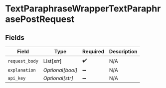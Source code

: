 # TextParaphraseWrapperTextParaphrasePostRequest


## Fields

| Field              | Type               | Required           | Description        |
| ------------------ | ------------------ | ------------------ | ------------------ |
| `request_body`     | List[*str*]        | :heavy_check_mark: | N/A                |
| `explanation`      | *Optional[bool]*   | :heavy_minus_sign: | N/A                |
| `api_key`          | *Optional[str]*    | :heavy_minus_sign: | N/A                |